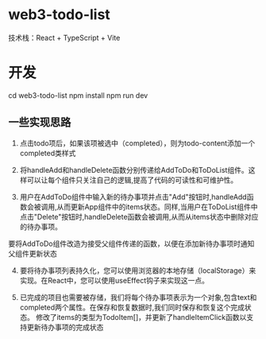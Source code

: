 # web3-todo-list
技术栈：React + TypeScript + Vite

# 开发
  cd web3-todo-list
  npm install
  npm run dev

## 一些实现思路
1. 点击todo项后，如果该项被选中（completed），则为todo-content添加一个completed类样式

2. 将handleAdd和handleDelete函数分别传递给AddToDo和ToDoList组件。这样可以让每个组件只关注自己的逻辑,提高了代码的可读性和可维护性。

3. 用户在AddToDo组件中输入新的待办事项并点击"Add"按钮时,handleAdd函数会被调用,从而更新App组件中的items状态。同样,当用户在ToDoList组件中点击"Delete"按钮时,handleDelete函数会被调用,从而从items状态中删除对应的待办事项。

要将AddToDo组件改造为接受父组件传递的函数，以便在添加新待办事项时通知父组件更新状态

4. 要将待办事项列表持久化，您可以使用浏览器的本地存储（localStorage）来实现。在React中，您可以使用useEffect钩子来实现这一点。

5. 已完成的项目也需要被存储，我们将每个待办事项表示为一个对象,包含text和completed两个属性。在保存和恢复数据时,我们同时保存和恢复这个完成状态。
修改了items的类型为TodoItem[]，并更新了handleItemClick函数以支持更新待办事项的完成状态
